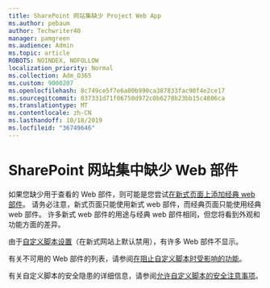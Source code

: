 ```yaml
---
title: SharePoint 网站集缺少 Project Web App
ms.author: pebaum
author: Techwriter40
manager: pamgreen
ms.audience: Admin
ms.topic: article
ROBOTS: NOINDEX, NOFOLLOW
localization_priority: Normal
ms.collection: Adm_O365
ms.custom: 9000207
ms.openlocfilehash: 8c749ce5f7e6a00b990ca387833fac90f4e2ce17
ms.sourcegitcommit: 037331d71f06750d972c0b6278b23bb15c4806ca
ms.translationtype: MT
ms.contentlocale: zh-CN
ms.lasthandoff: 10/18/2019
ms.locfileid: "36749646"
---
```

# <a name="missing-web-part-in-sharepoint-site-collection"></a>SharePoint 网站集中缺少 Web 部件

如果您缺少用于查看的 Web 部件，则可能是您尝试[在新式页面上添加经典 web 部件](https://support.office.com/article/classic-and-modern-web-part-experiences-3fdae6c3-8fc1-49ab-8708-8c104b882e64)。 请务必注意，新式页面只能使用新式 web 部件，而经典页面只能使用经典 web 部件。 许多新式 web 部件的用途与经典 web 部件相同，但您将看到外观和功能方面的差异。

由于[自定义脚本设置](https://docs.microsoft.com/sharepoint/allow-or-prevent-custom-script)（在新式网站上默认禁用），有许多 Web 部件不显示。 

有关不可用的 Web 部件的列表，请参阅[在阻止自定义脚本时受影响的功能](https://docs.microsoft.com/sharepoint/allow-or-prevent-custom-script#features-affected-when-custom-script-is-blocked)。

 有关自定义脚本的安全隐患的详细信息，请参阅[允许自定义脚本的安全注意事项](https://docs.microsoft.com/sharepoint/security-considerations-of-allowing-custom-script)。
